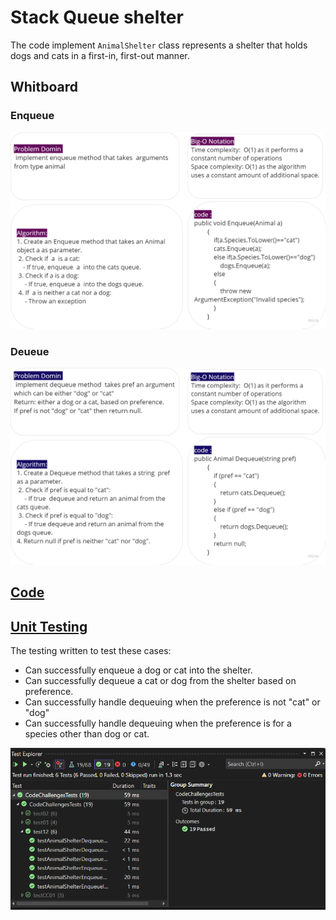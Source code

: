 # Stack Queue shelter

The code implement `AnimalShelter` class represents a shelter that holds dogs and cats in a first-in, first-out manner.

## Whitboard 

### Enqueue

![whiteboard](../assets/CC12a.png)

### Deueue

![whiteboard](../assets/CC12b.png)


## [Code](../data-structures-and-algorithms/CC12.cs)

## [Unit Testing](../CodeChallengesTests/test12.cs)

The testing written to test these cases:

- Can successfully enqueue a dog or cat into the shelter.
- Can successfully dequeue a cat or dog from the shelter based on preference.
- Can successfully handle dequeuing when the preference is not "cat" or "dog"
- Can successfully handle dequeuing when the preference is for a species other than dog or cat.




![test](../assets/test12.png)

